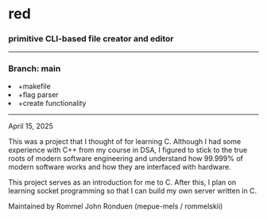 <h1>red</h1>
<h3>primitive CLI-based file creator and editor</h3>

<hr>
<h3>Branch: main</h3>
<li>+makefile</li>
<li>+flag parser</li>
<li>+create functionality</li>
<hr>

<p>April 15, 2025</p>

<p>
This was a project that I thought of for learning C. Although
I had some experience with C++ from my course in DSA, I figured to stick to the true 
roots of modern software engineering and understand how 99.999% of modern software
works and how they are interfaced with hardware. 
</p>

<p>
This project serves as an introduction for me to C. After this, I plan on learning  
socket programming so that I can build my own server written in C.
</p>

<p>
Maintained by Rommel John Ronduen (mepue-mels / rommelskii)
</p>
